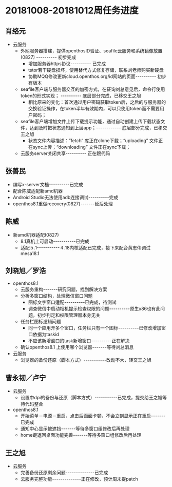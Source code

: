 # 20181008-20181012周任务进度

## 肖络元
- 云服务
   - 外网服务器搭建，提供openthosID验证、seafile云服务和系统镜像放置(0827) ---------- 初步完成
      - 增加服务器https协议---------- 已完成
      - tstor若干硬盘损坏，使用替代方式修复存储，联系刘老师购买新硬盘
      - 协助MQQ修改更新cloud.openthos.org/id网站的页面---------- 初步有版本
   - seafile客户端与服务器交互的加密方式，在征询刘总意见后，命令行使用token的形式实现； ----------  底层部分完成，已移交王之旭
      - 相比原来的变化：首次通过用户密码获取token后，之后的与服务器的交换验证操作，在token半年有效期内，可以只使用token而不需要用户密码；
   - seafile客户端增加文件上传下载提示功能，通过自动创建上传下载状态文件，达到及时把状态通知到上层app；------------ 底层部分完成，已移交王之旭
      - 状态文件内容描述：”fetch“ 库正在clone下载；“uploading” 文件正在sync上传；“downloading” 文件正在sync下载；
   - 云服务server关闭共享---------- 正在跟代码

## 张善民
- 编写x-server文档----------已完成
- 配合陈威适配新amd机器
- Android Studio无法使用adb连接调试----------完成
- openthos8.1重做recovery(0827)-------延后处理

## 陈威
- 新amd机器适配(0827)
   - 8.1真机上可启动-----------已完成
   - 适配５.1-----------４.18内核适配已完成，接下来配合黄志伟调试mesa18.1

## 刘晓旭／罗浩
- openthos8.1 
   - 云服务重构-------研究问题，找到解决方案
   - 分析多窗口结构，处理微信窗口问题
      - 图标文字窗口适配----------已完成，待测试
      - 调查微信中启动相机提示检查权限的问题----------原生x86也有此问题，初步判定和权限管理器本身无关
   - 任务栏图标逻辑问题
      - 同一个应用开多个窗口，任务栏只有一个图标----------已修改增加窗口依据为taskid
      - 不应该新增窗口的task新增窗口----------正在解决
   - 确认openthos8.1 上使用哪个浏览器-------等待刘总消息
- 云服务
   - 浏览器的备份还原（脚本方式）-----------改动不大，转交王之旭

## 曹永韧／卢宁
- 云服务
   - 设置中dpi的备份与还原（脚本方式）-----------已完成，提交给王之旭等待代码整合
- openthos8.1
   - 开始菜单－电源－重启，点击后画面卡顿，不会立刻显示正在重启-------已完成
   - 通知中心显示被遮挡-------等待多窗口组修改后再处理
   - home键返回桌面功能完善-------等待多窗口组修改后再处理

## 王之旭
- 云服务
   - 完善备份还原剩余问题--------------已完成
   - 云服务完整功能--------------正在修改，预计周末提patch
